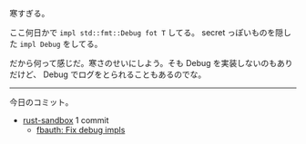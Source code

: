 寒すぎる。

ここ何日かで `impl std::fmt::Debug fot T` してる。 secret っぽいものを隠した `impl Debug` をしてる。

だから何って感じだ。寒さのせいにしよう。そも Debug を実装しないのもありだけど、 Debug でログをとられることもあるのでな。

---

今日のコミット。

- [rust-sandbox](https://github.com/bouzuya/rust-sandbox) 1 commit
  - [fbauth: Fix debug impls](https://github.com/bouzuya/rust-sandbox/commit/4936783bb081b1368831a969f5673f5444949a83)

